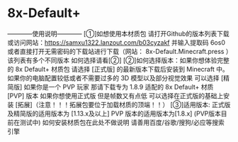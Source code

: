 # 8x-Default+
————使用说明————
[①]如想使用本材质包 请打开Github的版本列表下载 或访问网站：https://samxu1322.lanzout.com/b03cyzakf 并输入提取码 6os0 或者直接打开无需密码的下载站进行下载（网站： 8x-Default.Minecraft.press ）该列表有多个不同版本 如何选择请看[②]
[②]如何选择版本：如果你想体验完整的 8x Default+ 材质包 请选择 [正式版] 的最新版本下载后安装到 Minecraft 中。
如果你的电脑配置较低或者不需要过多的 3D 模型以及部分视觉效果 可以选择 [精简版]
如果你是一个 PVP 玩家 那请下载专为 1.8.9 适配的 8x Default+ 材质 [PVP] 版本
如果你想使用正式版 但是帧数又有点低 可以选择在正式版的基础上安装 [拓展]（注意！！！拓展包要位于加载材质的顶端！！）
[③]适用版本:
正式版及精简版的适用版本为 [1.13.x及以上]
PVP 版本的适用版本为[1.8.x]
(PVP版本目前在测试中)
如何安装材质包在此处不做说明 请善用百度/谷歌/搜狗/必应等搜索引擎
